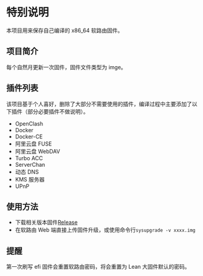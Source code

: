 # 特别说明

本项目用来保存自己编译的 x86_64 软路由固件。

## 项目简介

每个自然月更新一次固件，固件文件类型为 imge。

## 插件列表

该项目基于个人喜好，删除了大部分不需要使用的插件，编译过程中主要添加了以下插件（部分必要插件不做说明）。

- OpenClash
- Docker
- Docker-CE
- 阿里云盘 FUSE
- 阿里云盘 WebDAV
- Turbo ACC
- ServerChan
- 动态 DNS
- KMS 服务器
- UPnP


## 使用方法

- 下载相关版本固件[Release](https://github.com/brick713/OpenWRT_X86_64/releases)
- 在软路由 Web 端直接上传固件升级，或使用命令行`sysupgrade -v xxxx.img`


## 提醒

第一次刷写 efi 固件会重置软路由密码，将会重置为 Lean 大固件默认的密码。
